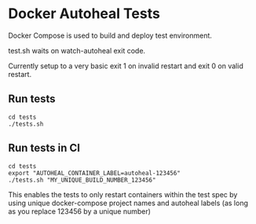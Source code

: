 # Docker Autoheal Tests

Docker Compose is used to build and deploy test environment.

test.sh waits on watch-autoheal exit code.

Currently setup to a very basic exit 1 on invalid restart and exit 0 on valid restart.

## Run tests

```
cd tests
./tests.sh
```

## Run tests in CI

```
cd tests
export "AUTOHEAL_CONTAINER_LABEL=autoheal-123456"
./tests.sh "MY_UNIQUE_BUILD_NUMBER_123456"
```

This enables the tests to only restart containers within the test spec by using
unique docker-compose project names and autoheal labels (as long as you replace
123456 by a unique number)
